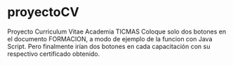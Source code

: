 # proyectoCV
Proyecto Curriculum Vitae
Academia TICMAS
Coloque solo dos botones en el documento FORMACION, a modo de ejemplo de la funcion con Java Script.
Pero finalmente irían dos botones en cada capacitación con su respectivo certificado obtenido.
